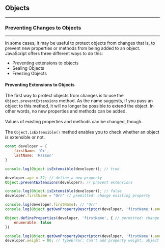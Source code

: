 ## Objects

___

### Preventing Changes to Objects

___
In some cases, it may be useful to protect objects from changes that is,
to prevent new properties or methods from being added to an object.
JavaScript offers three different ways to do this:

* Preventing extensions to objects
* Sealing Objects
* Freezing Objects

#### Preventing Extensions to Objects

The first way to protect objects from changes is to use the `Object.preventExtensions` method.
As the name suggests, if you pass an object to this method, it will no longer be possible to extend the object.
In other words, no new properties and methods can be added.
<br><br>
Values of existing properties and methods can be changed, though.<br><br>
The `Object.isExtensible()` method enables you to check whether an object is extensible or not.

```javascript
const developer = {
    firstName: 'Or',
    lastName: 'Hasson'
}

console.log(Object.isExtensible(developer)); // true

developer.age = 32; // define a new property
Object.preventExtensions(developer); // prevent extensions

console.log(Object.isExtensible(developer)); // false
developer.firstName = "Orr" // premitted: change existing property

console.log(developer.firstName); // "Orr"
console.log(Object.getOwnPropertyDescriptor(developer, 'firstName').enumerable) // true

Object.defineProperties(developer, 'firstName', { // permitted: change property attributes
    enumerable: false
})

console.log(Object.getOwnPropertyDescriptor(developer, 'firstName').enumerable) // false
developer.weight = 80; // TypeError: Can't add property weight. object is not extensible.
```

